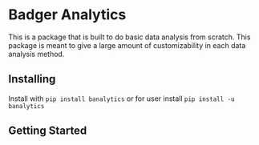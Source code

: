 # Badger Analytics

This is a package that is built to do basic data analysis from scratch. This package is meant to give a large amount of customizability in each data analysis method.

## Installing

Install with `pip install banalytics` or for user install `pip install -u banalytics`

## Getting Started


